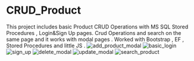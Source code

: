 # CRUD_Product
This project includes basic Product CRUD Operations with MS SQL Stored Procedures , Login&Sign Up pages. 
Crud Operations  and search on the same page and it works with modal pages . 
Worked with Bootstrap , EF , Stored Procedures and little JS . 
![add_product_modal](https://user-images.githubusercontent.com/81222209/227519388-4d02412f-151a-423f-be88-8662bba281cd.png)
![basic_login](https://user-images.githubusercontent.com/81222209/227519394-bb5053b5-3695-4ae7-8a14-2711468dccb7.jpg)
![sign_up](https://user-images.githubusercontent.com/81222209/227519402-55512dd5-ce69-4b22-84c1-cad7f26ee002.png)
![delete_modal](https://user-images.githubusercontent.com/81222209/227519406-c7382974-fc2d-462a-965d-714e8461afa1.png)
![update_modal](https://user-images.githubusercontent.com/81222209/227519422-9a1c3c4d-0202-414e-a7be-53c7e62a9f28.png)
![search_product](https://user-images.githubusercontent.com/81222209/227519432-8c74216f-653b-43c0-8547-579647965e78.png)
